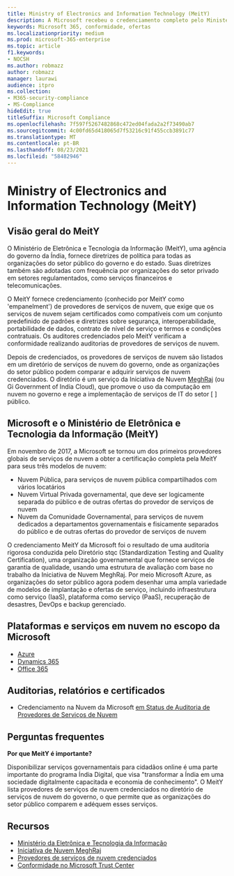 ```yaml
---
title: Ministry of Electronics and Information Technology (MeitY)
description: A Microsoft recebeu o credenciamento completo pelo Ministério de Eletrônica e Tecnologia da Informação na Índia.
keywords: Microsoft 365, conformidade, ofertas
ms.localizationpriority: medium
ms.prod: microsoft-365-enterprise
ms.topic: article
f1.keywords:
- NOCSH
ms.author: robmazz
author: robmazz
manager: laurawi
audience: itpro
ms.collection:
- M365-security-compliance
- MS-Compliance
hideEdit: true
titleSuffix: Microsoft Compliance
ms.openlocfilehash: 7f597f5267482868c472ed04fada2a2f73490ab7
ms.sourcegitcommit: 4c00fd65d418065d7f53216c91f455ccb3891c77
ms.translationtype: MT
ms.contentlocale: pt-BR
ms.lasthandoff: 08/23/2021
ms.locfileid: "58482946"
---
```

# <a name="ministry-of-electronics-and-information-technology-meity"></a>Ministry of Electronics and Information Technology (MeitY)

## <a name="meity-overview"></a>Visão geral do MeitY

O Ministério de Eletrônica e Tecnologia da Informação (MeitY), uma agência do governo da Índia, fornece diretrizes de política para todas as organizações do setor público do governo e do estado. Suas diretrizes também são adotadas com frequência por organizações do setor privado em setores regulamentados, como serviços financeiros e telecomunicações.

O MeitY fornece credenciamento (conhecido por MeitY como 'empanelment') de provedores de serviços de nuvem, que exige que os serviços de nuvem sejam certificados como compatíveis com um conjunto predefinido de padrões e diretrizes sobre segurança, interoperabilidade, portabilidade de dados, contrato de nível de serviço e termos e condições contratuais. Os auditores credenciados pelo MeitY verificam a conformidade realizando auditorias de provedores de serviços de nuvem.

Depois de credenciados, os provedores de serviços de nuvem são listados em um diretório de serviços de nuvem do governo, onde as organizações do setor público podem comparar e adquirir serviços de nuvem credenciados. O diretório é um serviço da Iniciativa de Nuvem [MeghRaj](https://meity.gov.in/content/gi-cloud-meghraj) (ou Gi Government of India Cloud), que promove o uso da computação em nuvem no governo e rege a implementação de serviços de IT do setor \[ \] público.

## <a name="microsoft-and-ministry-of-electronics-and-information-technology-meity"></a>Microsoft e o Ministério de Eletrônica e Tecnologia da Informação (MeitY)

Em novembro de 2017, a Microsoft se tornou um dos primeiros provedores globais de serviços de nuvem a obter a certificação completa pela MeitY para seus três modelos de nuvem:

- Nuvem Pública, para serviços de nuvem pública compartilhados com vários locatários
- Nuvem Virtual Privada governamental, que deve ser logicamente separada do público e de outras ofertas do provedor de serviços de nuvem
- Nuvem da Comunidade Governamental, para serviços de nuvem dedicados a departamentos governamentais e fisicamente separados do público e de outras ofertas do provedor de serviços de nuvem

O credenciamento MeitY da Microsoft foi o resultado de uma auditoria rigorosa conduzida pelo Diretório stqc (Standardization Testing and Quality Certification), uma organização governamental que fornece serviços de garantia de qualidade, usando uma estrutura de avaliação com base no trabalho da Iniciativa de Nuvem MeghRaj. Por meio Microsoft Azure, as organizações do setor público agora podem desenhar uma ampla variedade de modelos de implantação e ofertas de serviço, incluindo infraestrutura como serviço (IaaS), plataforma como serviço (PaaS), recuperação de desastres, DevOps e backup gerenciado.

## <a name="microsoft-in-scope-cloud-platforms--services"></a>Plataformas e serviços em nuvem no escopo da Microsoft

- [Azure](https://aka.ms/AzureCompliance)
- [Dynamics 365](https://aka.ms/d365-compliance-list)
- [Office 365](https://aka.ms/Office365ComplianceOfferings)

## <a name="audits-reports-and-certificates"></a>Auditorias, relatórios e certificados

- Credenciamento na Nuvem da Microsoft [em Status de Auditoria de Provedores de Serviços de Nuvem](https://meity.gov.in/content/gi-cloud-meghraj)

## <a name="frequently-asked-questions"></a>Perguntas frequentes

**Por que MeitY é importante?**

Disponibilizar serviços governamentais para cidadãos online é uma parte importante do programa Índia Digital, que visa "transformar a Índia em uma sociedade digitalmente capacitada e economia de conhecimento". O MeitY lista provedores de serviços de nuvem credenciados no diretório de serviços de nuvem do governo, o que permite que as organizações do setor público comparem e adéquem esses serviços.

## <a name="resources"></a>Recursos

- [Ministério da Eletrônica e Tecnologia da Informação](https://meity.gov.in/)
- [Iniciativa de Nuvem MeghRaj](https://meity.gov.in/content/gi-cloud-meghraj)
- [Provedores de serviços de nuvem credenciados](https://meity.gov.in/content/gi-cloud-meghraj)
- [Conformidade no Microsoft Trust Center](https://www.microsoft.com/trust-center/compliance/compliance-overview)
